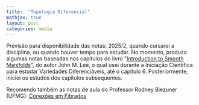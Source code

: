 ```yaml
---
title:  "Topologia Diferencial"
mathjax: true
layout: post
categories: media
---
```


Previsão para disponibilidade das notas: 2025/2, quando cursarei a disciplina, ou quando houver tempo para estudar. No momento, produzo algumas notas baseadas nos capítulos do livro "[Introduction to Smooth Manifolds](https://link.springer.com/book/10.1007/978-1-4419-9982-5)", do autor John M. Lee, o qual usei durante a Iniciação Científica para estudar Variedades Diferenciáveis, até o capítulo 6. Posteriormente, iniciei os estudos dos capítulos subsequentes. 

Recomendo também as notas de aula do Professor Rodney Biezuner (UFMG):
[Conexões em Fibrados](http://150.164.25.15/~rodney/notas_de_aula/variedades_diferenciaveis.pdf)
